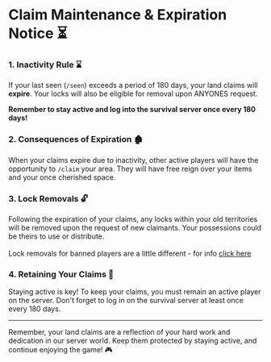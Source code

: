 # Claim Maintenance & Expiration Notice ⏳



### **1. Inactivity Rule ⌛**

If your last seen (`/seen`) exceeds a period of 180 days, your land claims will **expire**. Your locks will also be eligible for removal upon ANYONES request.

**Remember to stay active and log into the survival server once every 180 days!**

### **2. Consequences of Expiration 🏚️**

When your claims expire due to inactivity, other active players will have the opportunity to `/claim` your area. They will have free reign over your items and your once cherished space.

### **3. Lock Removals 🔓**

Following the expiration of your claims, any locks within your old territories will be removed upon the request of new claimants. Your possessions could be theirs to use or distribute.\
\
Lock removals for banned players are a little different - for info [click here](../rules/banned-player-lock-removals.md)

### **4. Retaining Your Claims 💼**

Staying active is key! To keep your claims, you must remain an active player on the server. Don't forget to log in on the survival server at least once every 180 days.

***

Remember, your land claims are a reflection of your hard work and dedication in our server world. Keep them protected by staying active, and continue enjoying the game! 🎮
